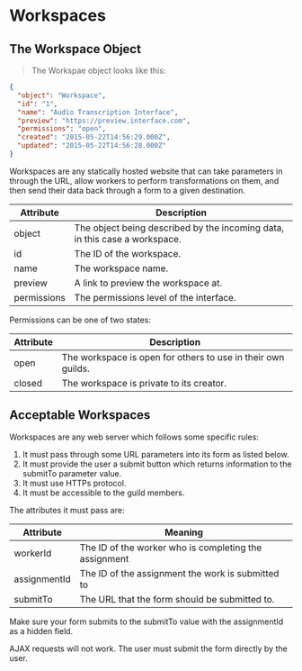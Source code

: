 # Workspaces

## The Workspace Object

> The Workspae object looks like this:

```json
{
  "object": "Workspace",
  "id": "1",
  "name": "Audio Transcription Interface",
  "preview": "https://preview.interface.com",
  "permissions": "open",
  "created": "2015-05-22T14:56:29.000Z",
  "updated": "2015-05-22T14:56:28.000Z"
}
```

Workspaces are any statically hosted website that can take parameters in through
the URL, allow workers to perform transformations on them, and then send their
data back through a form to a given destination.


Attribute | Description
--------- | -----------
object | The object being described by the incoming data, in this case a workspace.
id | The ID of the workspace.
name | The workspace name.
preview | A link to preview the workspace at.
permissions | The permissions level of the interface.

Permissions can be one of two states:

Attribute | Description
--------- | -----------
open | The workspace is open for others to use in their own guilds.
closed | The workspace is private to its creator.

## Acceptable Workspaces

Workspaces are any web server which follows some specific rules:

1. It must pass through some URL parameters into its form as listed below.
2. It must provide the user a submit button which returns information to the submitTo parameter value.
3. It must use HTTPs protocol.
4. It must be accessible to the guild members.

The attributes it must pass are:

Attribute  | Meaning
---------- | -------
workerId | The ID of the worker who is completing the assignment
assignmentId | The ID of the assignment the work is submitted to
submitTo | The URL that the form should be submitted to.

Make sure your form submits to the submitTo value with the assignmentId as a
hidden field.


<aside class="warning">
AJAX requests will not work.
The user must submit the form directly by the user.
</aside>
